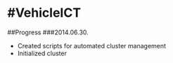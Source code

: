 #VehicleICT
==========


##Progress
###2014.06.30.
* Created scripts for automated cluster management
* Initialized cluster
